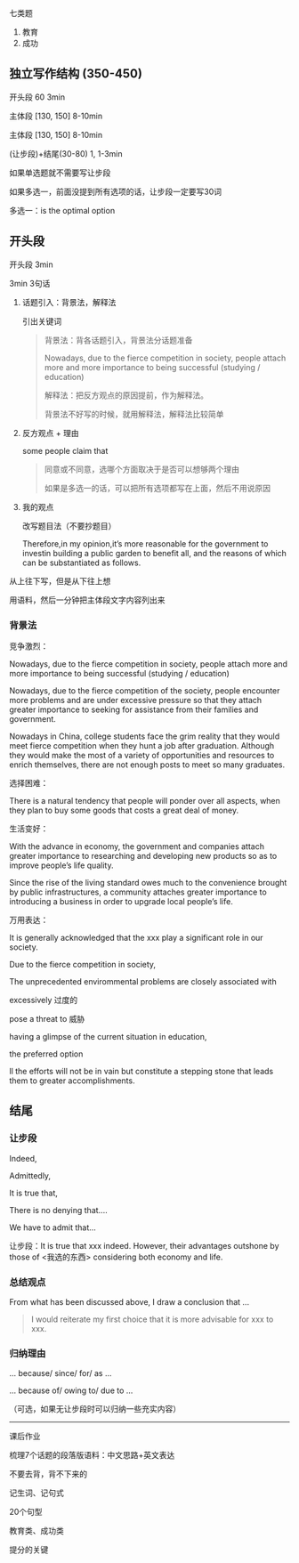 七类题

1. 教育
2. 成功

 

## 独立写作结构 (350-450)

开头段 60 3min

主体段 [130, 150] 8-10min

主体段 [130, 150] 8-10min

(让步段)+结尾(30-80) 1, 1-3min



如果单选题就不需要写让步段

如果多选一，前面没提到所有选项的话，让步段一定要写30词

多选一：is the optimal option



## 开头段

开头段 3min

3min 3句话



1. 话题引入：背景法，解释法

   引出关键词

   > 背景法：背各话题引入，背景法分话题准备
   >
   > Nowadays, due to the fierce competition in society, people attach more and more importance to being successful (studying / education)
   >
   > 解释法：把反方观点的原因提前，作为解释法。
   >
   > 背景法不好写的时候，就用解释法，解释法比较简单

2. 反方观点 + 理由

   some people claim that

   > 同意或不同意，选哪个方面取决于是否可以想够两个理由
   >
   > 如果是多选一的话，可以把所有选项都写在上面，然后不用说原因

3. 我的观点

   改写题目法（不要抄题目）
   
   Therefore,in my opinion,it’s more reasonable for the government to investin building a public garden to benefit all, and the reasons of which can be substantiated as follows.

从上往下写，但是从下往上想

用语料，然后一分钟把主体段文字内容列出来



### 背景法

竞争激烈：

Nowadays, due to the fierce competition in society, people attach more and more importance to being successful (studying / education)



Nowadays, due to the fierce competition of the society, people encounter more problems and are under excessive pressure so that they attach greater importance to seeking for assistance from their families and government.

Nowadays in China, college students face the grim reality that they would meet fierce competition when they hunt a job after graduation. Although they would make the most of a variety of opportunities and resources to enrich themselves, there are not enough posts to meet so many graduates.

选择困难：

There is a natural tendency that people will ponder over all aspects, when they plan to buy some goods that costs a great deal of money. 

生活变好：

With the advance in economy, the government and companies attach greater importance to researching and developing new products so as to improve people’s life quality.

Since the rise of the living standard owes much to the convenience brought by public infrastructures, a community attaches greater importance to introducing a business in order to upgrade local people’s life.

万用表达：

It is generally acknowledged that the xxx play a significant role in our society.

Due to the fierce competition in society, 

The unprecedented envirommental problems are closely associated with 

excessively 过度的

pose a threat to 威胁

having a glimpse of the current situation in education, 

the preferred option

ll the efforts will not be in vain but constitute a stepping stone that leads them to greater accomplishments.

## 结尾

### 让步段

Indeed, 

Admittedly,

It is true that,

There is no denying that....

We have to admit that...

让步段：It is true that xxx indeed. However, their advantages outshone by those of <我选的东西> considering both economy and life.



### 总结观点

From what has been discussed above, I draw a conclusion that ...

> I would reiterate my first choice that it is more advisable for xxx to xxx.



### 归纳理由

... because/ since/ for/ as ...

... because of/ owing to/ due to ...

（可选，如果无让步段时可以归纳一些充实内容）





---

课后作业

梳理7个话题的段落版语料：中文思路+英文表达

不要去背，背不下来的

记生词、记句式

20个句型

教育类、成功类

提分的关键

